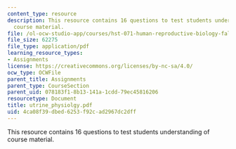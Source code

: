 ```yaml
---
content_type: resource
description: This resource contains 16 questions to test students understanding of
  course material.
file: /ol-ocw-studio-app/courses/hst-071-human-reproductive-biology-fall-2005/4ca08f39dbed6253f92cad2967dc2dff_utrine_physiolgy.pdf
file_size: 62275
file_type: application/pdf
learning_resource_types:
- Assignments
license: https://creativecommons.org/licenses/by-nc-sa/4.0/
ocw_type: OCWFile
parent_title: Assignments
parent_type: CourseSection
parent_uid: 078183f1-8b13-141a-1cdd-79ec45816206
resourcetype: Document
title: utrine_physiolgy.pdf
uid: 4ca08f39-dbed-6253-f92c-ad2967dc2dff
---
```

This resource contains 16 questions to test students understanding of course material.